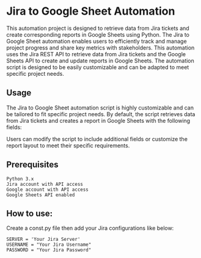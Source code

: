 # Jira to Google Sheet Automation
This automation project is designed to retrieve data from Jira tickets and create corresponding reports in Google Sheets using Python. The Jira to Google Sheet automation enables users to efficiently track and manage project progress and share key metrics with stakeholders.
This automation uses the Jira REST API to retrieve data from Jira tickets and the Google Sheets API to create and update reports in Google Sheets. The automation script is designed to be easily customizable and can be adapted to meet specific project needs.


## Usage
The Jira to Google Sheet automation script is highly customizable and can be tailored to fit specific project needs. By default, the script retrieves data from Jira tickets and creates a report in Google Sheets with the following fields:

Users can modify the script to include additional fields or customize the report layout to meet their specific requirements.

## Prerequisites
```
Python 3.x
Jira account with API access
Google account with API access
Google Sheets API enabled
```

## How to use:
Create a const.py file then add your Jira configurations like below:
``` 
SERVER = 'Your Jira Server'
USERNAME = "Your Jira Username"
PASSWORD = "Your Jira Password"
```
